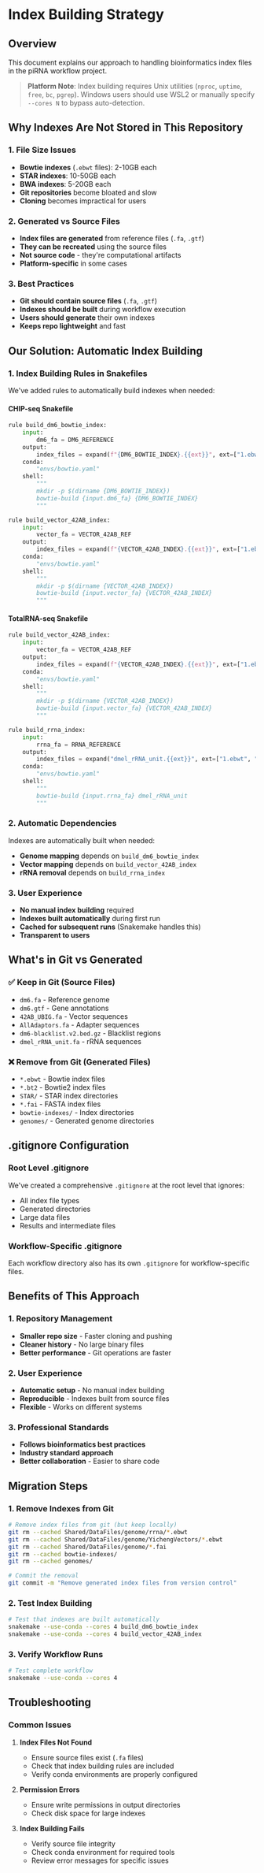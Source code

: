 # Index Building Strategy

## Overview

This document explains our approach to handling bioinformatics index files in the piRNA workflow project.

> **Platform Note**: Index building requires Unix utilities (`nproc`, `uptime`, `free`, `bc`, `pgrep`). Windows users should use WSL2 or manually specify `--cores N` to bypass auto-detection.

## Why Indexes Are Not Stored in This Repository

### **1. File Size Issues**
- **Bowtie indexes** (`.ebwt` files): 2-10GB each
- **STAR indexes**: 10-50GB each
- **BWA indexes**: 5-20GB each
- **Git repositories** become bloated and slow
- **Cloning** becomes impractical for users

### **2. Generated vs Source Files**
- **Index files are generated** from reference files (`.fa`, `.gtf`)
- **They can be recreated** using the source files
- **Not source code** - they're computational artifacts
- **Platform-specific** in some cases

### **3. Best Practices**
- **Git should contain source files** (`.fa`, `.gtf`)
- **Indexes should be built** during workflow execution
- **Users should generate** their own indexes
- **Keeps repo lightweight** and fast

## Our Solution: Automatic Index Building

### **1. Index Building Rules in Snakefiles**
We've added rules to automatically build indexes when needed:

#### **CHIP-seq Snakefile**
```python
rule build_dm6_bowtie_index:
    input:
        dm6_fa = DM6_REFERENCE
    output:
        index_files = expand(f"{DM6_BOWTIE_INDEX}.{{ext}}", ext=["1.ebwt", "2.ebwt", "3.ebwt", "4.ebwt", "rev.1.ebwt", "rev.2.ebwt"])
    conda:
        "envs/bowtie.yaml"
    shell:
        """
        mkdir -p $(dirname {DM6_BOWTIE_INDEX})
        bowtie-build {input.dm6_fa} {DM6_BOWTIE_INDEX}
        """

rule build_vector_42AB_index:
    input:
        vector_fa = VECTOR_42AB_REF
    output:
        index_files = expand(f"{VECTOR_42AB_INDEX}.{{ext}}", ext=["1.ebwt", "2.ebwt", "3.ebwt", "4.ebwt", "rev.1.ebwt", "rev.2.ebwt"])
    conda:
        "envs/bowtie.yaml"
    shell:
        """
        mkdir -p $(dirname {VECTOR_42AB_INDEX})
        bowtie-build {input.vector_fa} {VECTOR_42AB_INDEX}
        """
```

#### **TotalRNA-seq Snakefile**
```python
rule build_vector_42AB_index:
    input:
        vector_fa = VECTOR_42AB_REF
    output:
        index_files = expand(f"{VECTOR_42AB_INDEX}.{{ext}}", ext=["1.ebwt", "2.ebwt", "3.ebwt", "4.ebwt", "rev.1.ebwt", "rev.2.ebwt"])
    conda:
        "envs/bowtie.yaml"
    shell:
        """
        mkdir -p $(dirname {VECTOR_42AB_INDEX})
        bowtie-build {input.vector_fa} {VECTOR_42AB_INDEX}
        """

rule build_rrna_index:
    input:
        rrna_fa = RRNA_REFERENCE
    output:
        index_files = expand("dmel_rRNA_unit.{{ext}}", ext=["1.ebwt", "2.ebwt", "3.ebwt", "4.ebwt", "rev.1.ebwt", "rev.2.ebwt"])
    conda:
        "envs/bowtie.yaml"
    shell:
        """
        bowtie-build {input.rrna_fa} dmel_rRNA_unit
        """
```

### **2. Automatic Dependencies**
Indexes are automatically built when needed:
- **Genome mapping** depends on `build_dm6_bowtie_index`
- **Vector mapping** depends on `build_vector_42AB_index`
- **rRNA removal** depends on `build_rrna_index`

### **3. User Experience**
- **No manual index building** required
- **Indexes built automatically** during first run
- **Cached for subsequent runs** (Snakemake handles this)
- **Transparent to users**

## What's in Git vs Generated

### **✅ Keep in Git (Source Files)**
- `dm6.fa` - Reference genome
- `dm6.gtf` - Gene annotations
- `42AB_UBIG.fa` - Vector sequences
- `AllAdaptors.fa` - Adapter sequences
- `dm6-blacklist.v2.bed.gz` - Blacklist regions
- `dmel_rRNA_unit.fa` - rRNA sequences

### **❌ Remove from Git (Generated Files)**
- `*.ebwt` - Bowtie index files
- `*.bt2` - Bowtie2 index files
- `STAR/` - STAR index directories
- `*.fai` - FASTA index files
- `bowtie-indexes/` - Index directories
- `genomes/` - Generated genome directories

## .gitignore Configuration

### **Root Level .gitignore**
We've created a comprehensive `.gitignore` at the root level that ignores:
- All index file types
- Generated directories
- Large data files
- Results and intermediate files

### **Workflow-Specific .gitignore**
Each workflow directory also has its own `.gitignore` for workflow-specific files.

## Benefits of This Approach

### **1. Repository Management**
- **Smaller repo size** - Faster cloning and pushing
- **Cleaner history** - No large binary files
- **Better performance** - Git operations are faster

### **2. User Experience**
- **Automatic setup** - No manual index building
- **Reproducible** - Indexes built from source files
- **Flexible** - Works on different systems

### **3. Professional Standards**
- **Follows bioinformatics best practices**
- **Industry standard approach**
- **Better collaboration** - Easier to share code

## Migration Steps

### **1. Remove Indexes from Git**
```bash
# Remove index files from git (but keep locally)
git rm --cached Shared/DataFiles/genome/rrna/*.ebwt
git rm --cached Shared/DataFiles/genome/YichengVectors/*.ebwt
git rm --cached Shared/DataFiles/genome/*.fai
git rm --cached bowtie-indexes/
git rm --cached genomes/

# Commit the removal
git commit -m "Remove generated index files from version control"
```

### **2. Test Index Building**
```bash
# Test that indexes are built automatically
snakemake --use-conda --cores 4 build_dm6_bowtie_index
snakemake --use-conda --cores 4 build_vector_42AB_index
```

### **3. Verify Workflow Runs**
```bash
# Test complete workflow
snakemake --use-conda --cores 4
```

## Troubleshooting

### **Common Issues**

1. **Index Files Not Found**
   - Ensure source files exist (`.fa` files)
   - Check that index building rules are included
   - Verify conda environments are properly configured

2. **Permission Errors**
   - Ensure write permissions in output directories
   - Check disk space for large indexes

3. **Index Building Fails**
   - Verify source file integrity
   - Check conda environment for required tools
   - Review error messages for specific issues
